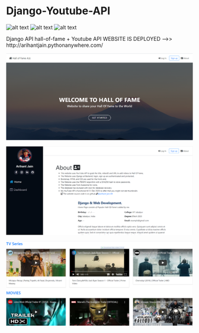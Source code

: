 # Django-Youtube-API

![alt text](https://img.shields.io/github/languages/count/arihant-jain-09/Django-api-hall-of-fame)
![alt text](https://img.shields.io/tokei/lines/github/arihant-jain-09/Django-api-hall-of-fame)
![alt text](https://img.shields.io/github/repo-size/arihant-jain-09/Django-api-hall-of-fame)
<p>
Django API hall-of-fame + Youtube API 
WEBSITE IS DEPLOYED -->> http://arihantjain.pythonanywhere.com/

![alt text](web%20images/home.png)

![alt text](web%20images/about.png)

![alt text](web%20images/home1.png)

